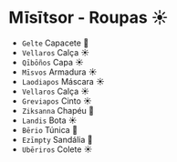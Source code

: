 # Mīsītsor - Roupas ☀️

-   `Gelte` Capacete 🌙
-   `Vellaros` Calça ☀️
-   `Qībōños` Capa ☀️
-   `Mīsvos` Armadura ☀️
-   `Laodiapos` Máscara ☀️
-   `Vellaros` Calça ☀️
-   `Greviapos` Cinto ☀️
-   `Ziksanna` Chapéu 🌙
-   `Landis` Bota ☀️
-   `Bērio` Túnica 🌙
-   `Ezīmpty` Sandália 🌙
-   `Ubēriros` Colete ☀️
